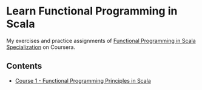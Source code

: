 # Learn Functional Programming in Scala

My exercises and practice assignments of [Functional Programming in Scala Specialization](https://www.coursera.org/specializations/scala) on Coursera.

## Contents
- [Course 1 - Functional Programming Principles in Scala](./1-functional-programming-principles/)

